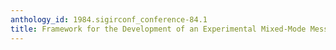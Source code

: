 ```yaml
---
anthology_id: 1984.sigirconf_conference-84.1
title: Framework for the Development of an Experimental Mixed-Mode Message System
---
```

